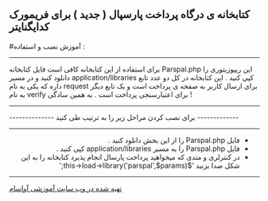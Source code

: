 ## کتابخانه ی درگاه پرداخت پارسپال ( جدید ) برای فریمورک کدایگنایتر <br>
#آموزش نصب و استفاده :‌<hr>
برای استفاده از این کتابخانه کافی است فایل کتابخانه Parspal.php  این ریپوزیتوری را دانلود کنید و در مسیر application/libraries کپی کنید .
این کتابخانه در کل دو عدد تابع داره که یکی به نام request برای ارسال کاربر به صفحه ی پرداخت است و یک تابع دیگر به نام verify برای اعتبارسنجی پرداخت است . به همین سادگی !
‌<hr>
-------------- برای نصب کردن مراحل زیر را به ترتیب طی کنید -------------
‌<hr>
<div dir="rtl">
  <ul>
    <li> فایل Parspal.php را از این بخش دانلود کنید .</li>
    <li> فایل Parspal.php را به مسیر application/libraries کپی کنید . </li>
    <li>در کنترلری و متدی که میخواهید پرداخت پارسال انجام پذیرد کتابخانه را به این شکل صدا بزنید '$this->load->library('parspal',$params);'</li>
  </ul>
</div>
<hr>
<a href="https://avasam.ir">تهیه شده در وب سایت آموزشی آواسام </a>
